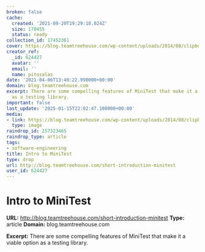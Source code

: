 ```yaml
---
broken: false
cache:
  created: '2021-09-20T19:29:18.024Z'
  size: 170455
  status: ready
collection_id: 17452361
cover: https://blog.teamtreehouse.com/wp-content/uploads/2014/08/clipboard.jpg
creator_ref:
  _id: 624427
  avatar: ''
  email: ''
  name: pitosalas
date: '2021-04-06T13:40:22.990000+00:00'
domain: blog.teamtreehouse.com
excerpt: There are some compelling features of MiniTest that make it a viable option
  as a testing library.
important: false
last_update: '2025-01-15T22:02:47.108000+00:00'
media:
- link: https://blog.teamtreehouse.com/wp-content/uploads/2014/08/clipboard.jpg
  type: image
raindrop_id: 257323465
raindrop_type: article
tags:
- software-engineering
title: Intro to MiniTest
type: drop
url: http://blog.teamtreehouse.com/short-introduction-minitest
user_id: 624427
---
```


# Intro to MiniTest

**URL:** http://blog.teamtreehouse.com/short-introduction-minitest
**Type:** article
**Domain:** blog.teamtreehouse.com

**Excerpt:** There are some compelling features of MiniTest that make it a viable option as a testing library.
